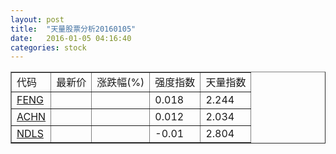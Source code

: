 ```yaml
---
layout: post
title:  "天量股票分析20160105"
date:   2016-01-05 04:16:40
categories: stock
---
```

<script type="text/javascript">
var stockList = []
stockList.push('gb_feng');
stockList.push('gb_achn');
stockList.push('gb_ndls');
</script>

<table border="1">
 <tr>
  <td>代码</td>
  <td>最新价</td>
  <td>涨跌幅(%)</td>
 <td>强度指数</td>
 <td>天量指数</td>
</tr>
  <tr id="feng"><td><a href="http://stock.finance.sina.com.cn/usstock/quotes/FENG.html" target="_blank">FENG</a></td><td></td><td></td><td>0.018</td><td>2.244</td></tr>
  <tr id="achn"><td><a href="http://stock.finance.sina.com.cn/usstock/quotes/ACHN.html" target="_blank">ACHN</a></td><td></td><td></td><td>0.012</td><td>2.034</td></tr>
  <tr id="ndls"><td><a href="http://stock.finance.sina.com.cn/usstock/quotes/NDLS.html" target="_blank">NDLS</a></td><td></td><td></td><td>-0.01</td><td>2.804</td></tr>
</table>
